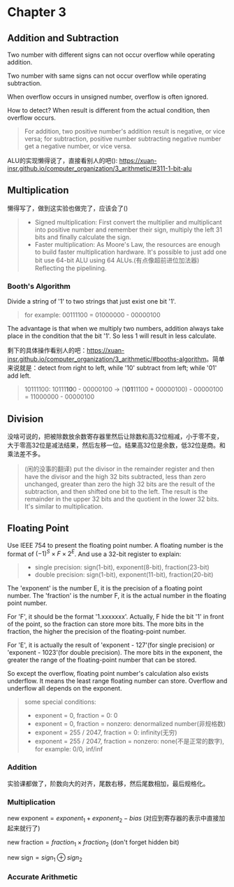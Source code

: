 <script type="text/javascript" async
  src="https://cdnjs.cloudflare.com/ajax/libs/mathjax/2.7.7/MathJax.js?config=TeX-MML-AM_CHTML">
</script>
# Chapter 3
## Addition and Subtraction
Two number with different signs can not occur overflow while operating addition.

Two number with same signs can not occur overflow while operating subtraction.

When overflow occurs in unsigned number, overflow is often ignored.

How to detect? When result is different from the actual condition, then overflow occurs.
> For addition, two positive number's addition result is negative, or vice versa; for subtraction, positive number subtracting negative number get a negative number, or vice versa. 

ALU的实现懒得说了，直接看别人的吧(): <src href="https://xuan-insr.github.io/computer_organization/3_arithmetic/#311-1-bit-alu">https://xuan-insr.github.io/computer_organization/3_arithmetic/#311-1-bit-alu<src>

## Multiplication
懒得写了，做到这实验也做完了，应该会了()

> + Signed multiplication:
> First convert the multiplier and multiplicant into positive number and remember their sign, multiply the left 31 bits and finally calculate the sign.
> + Faster multiplication:
> As Moore's Law, the resources are enough to build faster multiplication hardware. It's possible to just add one bit use 64-bit ALU using 64 ALUs.(有点像超前进位加法器) Reflecting the pipelining.

### Booth's Algorithm
Divide a string of '1' to two strings that just exist one bit '1'.

> for example: 00111100 = 01000000 - 00000100

The advantage is that when we multiply two numbers, addition always take place in the condition that the bit '1'. So less 1 will result in less calculate.

剩下的具体操作看别人的吧：<src href="https://xuan-insr.github.io/computer_organization/3_arithmetic/#booths-algorithm">https://xuan-insr.github.io/computer_organization/3_arithmetic/#booths-algorithm<src>。简单来说就是：detect from right to left, while '10' subtract from left; while '01' add left.
> 10111100: 10111**10**0 - 00000100 -> (1**01**11100 + 00000100) - 00000100 = 11000000 - 00000100

## Division
没啥可说的，把被除数放余数寄存器里然后让除数和高32位相减，小于零不变，大于零高32位是减法结果，然后左移一位。结果高32位是余数，低32位是商。和乘法差不多。
> (闲的没事的翻译) put the divisor in the remainder register and then have the divisor and the high 32 bits subtracted, less than zero unchanged, greater than zero the high 32 bits are the result of the subtraction, and then shifted one bit to the left. The result is the remainder in the upper 32 bits and the quotient in the lower 32 bits. It's similar to multiplication.

## Floating Point
Use IEEE 754 to present the floating point number. A floating number is the format of $(-1)^S \times F \times 2^E$. And use a 32-bit register to explain:
> + single precision: sign(1-bit), exponent(8-bit), fraction(23-bit)
> + double precision: sign(1-bit), exponent(11-bit), fraction(20-bit)

The 'exponent' is the number E, it is the precision of a floating point number. The 'fraction' is the number F, it is the actual number in the floating point number.

For 'F', it should be the format '1.xxxxxxx'. Actually, F hide the bit '1' in front of the point, so the fraction can store more bits. The more bits in the fraction, the higher the precision of the floating-point number.

For 'E', it is actually the result of 'exponent - 127'(for single precision) or 'exponent - 1023'(for double precision). The more bits in the exponent, the greater the range of the floating-point number that can be stored.

So except the overflow, floating point number's calculation also exists underflow. It means the least range floating number can store. Overflow and underflow all depends on the exponent.

> some special conditions:
> + exponent = 0, fraction = 0: 0
> + exponent = 0, fraction = nonzero: denormalized number(非规格数)
> + exponent = 255 / 2047, fraction = 0: infinity(无穷)
> + exponent = 255 / 2047, fraction = nonzero: none(不是正常的数字), for example: 0/0, inf/inf

### Addition
实验课都做了，阶数向大的对齐，尾数右移，然后尾数相加，最后规格化。

### Multiplication
$\text{new exponent} = exponent_1 + exponent_2 - bias$ (对应到寄存器的表示中直接加起来就行了)

$\text{new fraction} = fraction_1 \times fraction_2$ (don't forget hidden bit)

$\text{new sign} = sign_1 \oplus sign_2$

### Accurate Arithmetic
